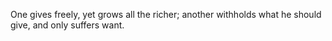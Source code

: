 One gives freely, yet grows all the richer; another withholds what he should give, and only suffers want.
